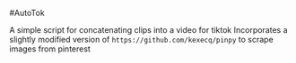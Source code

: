 #AutoTok

A simple script for concatenating clips into a video for tiktok
Incorporates a slightly modified version of `https://github.com/kexecq/pinpy` to scrape images from pinterest
